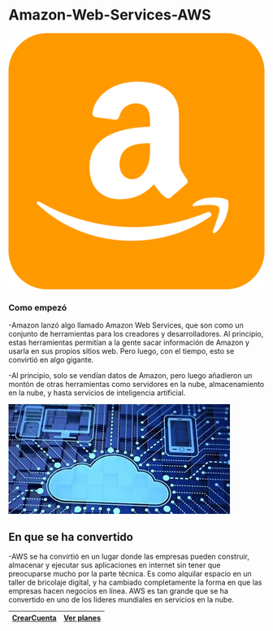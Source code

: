 # Amazon-Web-Services-AWS
![AmazonLogo](https://github.com/davidvd33/Amazon-Web-Services-AWS-/blob/main/amazon_tile_logo_icon_170594.png "AmazonLogo")

### Como empezó

-Amazon lanzó algo llamado Amazon Web Services, que son como un conjunto de herramientas para los creadores y desarrolladores. Al principio, estas herramientas permitían a la gente sacar información de Amazon y usarla en sus propios sitios web. Pero luego, con el tiempo, esto se convirtió en algo gigante.

-Al principio, solo se vendían datos de Amazon, pero luego añadieron un montón de otras herramientas como servidores en la nube, almacenamiento en la nube, y hasta servicios de inteligencia artificial.

![IAyNube](https://github.com/davidvd33/Amazon-Web-Services-AWS-/blob/main/computo%2Ben%2Bla%2Bnube.jpg "IAyNube")

## En que se ha convertido

-AWS se ha convirtió en un lugar donde las empresas pueden construir, almacenar y ejecutar sus aplicaciones en internet sin tener que preocuparse mucho por la parte técnica. Es como alquilar espacio en un taller de bricolaje digital, y ha cambiado completamente la forma en que las empresas hacen negocios en línea. AWS es tan grande que se ha convertido en uno de los líderes mundiales en servicios en la nube.


| [CrearCuenta](https://portal.aws.amazon.com/billing/signup?refid=em_127222&redirect_url=https%3A%2F%2Faws.amazon.com%2Fregistration-confirmation&language=es_es#/start/email) | [Ver planes](https://aws.amazon.com/es/free/?trk=2d5aad89-991b-4184-98b5-1f562e3102c8&sc_channel=ps&ef_id=CjwKCAjw4P6oBhBsEiwAKYVkq6LrVZT5jah_kSz1Gh0Yj8q8hkM0DIgG9eRbcHb_JfCb0vf0dQWEtBoCBnsQAvD_BwE:G:s&s_kwcid=AL!4422!3!561218200767!e!!g!!amazon%20web%20services!15250970096!135343037888&all-free-tier.sort-by=item.additionalFields.SortRank&all-free-tier.sort-order=asc&awsf.Free%20Tier%20Types=*all&awsf.Free%20Tier%20Categories=*all) |
| ---------- | --------- |